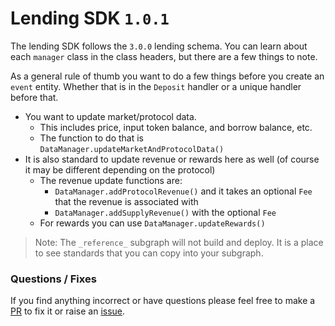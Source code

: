 # Lending SDK `1.0.1`

The lending SDK follows the `3.0.0` lending schema. You can learn about each `manager` class in the class headers, but there are a few things to note.

As a general rule of thumb you want to do a few things before you create an `event` entity. Whether that is in the `Deposit` handler or a unique handler before that.

- You want to update market/protocol data.
  - This includes price, input token balance, and borrow balance, etc.
  - The function to do that is `DataManager.updateMarketAndProtocolData()`
- It is also standard to update revenue or rewards here as well (of course it may be different depending on the protocol)
  - The revenue update functions are:
    - `DataManager.addProtocolRevenue()` and it takes an optional `Fee` that the revenue is associated with
    - `DataManager.addSupplyRevenue()` with the optional `Fee`
  - For rewards you can use `DataManager.updateRewards()`

> Note: The `_reference_` subgraph will not build and deploy. It is a place to see standards that you can copy into your subgraph.

### Questions / Fixes

If you find anything incorrect or have questions please feel free to make a [PR](https://github.com/messari/subgraphs/blob/master/docs/CONTRIBUTING.md) to fix it or raise an [issue](https://github.com/messari/subgraphs/issues/new).
